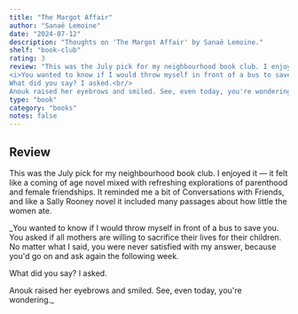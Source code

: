 ```yaml
---
title: "The Margot Affair"
author: "Sanaë Lemoine"
date: "2024-07-12"
description: "Thoughts on 'The Margot Affair' by Sanaë Lemoine."
shelf: "book-club"
rating: 3
review: "This was the July pick for my neighbourhood book club. I enjoyed it — it felt like a coming of age novel mixed with refreshing explorations of parenthood and female friendships. It reminded me a bit of Conversations with Friends, and like a Sally Rooney novel it included many passages about how little the women ate.<br/><br/>
<i>You wanted to know if I would throw myself in front of a bus to save you. You asked if all mothers are willing to sacrifice their lives for their children. No matter what I said, you were never satisfied with my answer, because you'd go on and ask again the following week.<br/>
What did you say? I asked.<br/>
Anouk raised her eyebrows and smiled. See, even today, you're wondering.</i>"
type: "book"
category: "books"
notes: false
---
```


## Review

This was the July pick for my neighbourhood book club. I enjoyed it — it felt like a coming of age novel mixed with refreshing explorations of parenthood and female friendships. It reminded me a bit of Conversations with Friends, and like a Sally Rooney novel it included many passages about how little the women ate.

\_You wanted to know if I would throw myself in front of a bus to save you. You asked if all mothers are willing to sacrifice their lives for their children. No matter what I said, you were never satisfied with my answer, because you'd go on and ask again the following week.

What did you say? I asked.

Anouk raised her eyebrows and smiled. See, even today, you're wondering.\_
